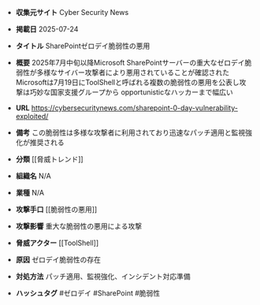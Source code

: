 - **収集元サイト**
Cyber Security News

- **掲載日**
2025-07-24

- **タイトル**
SharePointゼロデイ脆弱性の悪用

- **概要**
2025年7月中旬以降Microsoft SharePointサーバーの重大なゼロデイ脆弱性が多様なサイバー攻撃者により悪用されていることが確認されたMicrosoftは7月19日にToolShellと呼ばれる複数の脆弱性の悪用を公表し攻撃は巧妙な国家支援グループから opportunisticなハッカーまで幅広い

- **URL**
https://cybersecuritynews.com/sharepoint-0-day-vulnerability-exploited/

- **備考**
この脆弱性は多様な攻撃者に利用されており迅速なパッチ適用と監視強化が推奨される

- **分類**
[[脅威トレンド]]

- **組織名**
N/A

- **業種**
N/A

- **攻撃手口**
[[脆弱性の悪用]]

- **攻撃影響**
重大な脆弱性の悪用による攻撃

- **脅威アクター**
[[ToolShell]]

- **原因**
ゼロデイ脆弱性の存在

- **対処方法**
パッチ適用、監視強化、インシデント対応準備

- **ハッシュタグ**
#ゼロデイ #SharePoint #脆弱性
